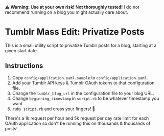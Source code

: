**⚠️ Warning: Use at your own risk! Not thoroughly tested!** I do not recommend running on a blog you might actually care about.

# Tumblr Mass Edit: Privatize Posts

This is a small utility script to privatize Tumblr posts for a blog, starting at a given start date.

## Instructions

1. Copy `config/application.yaml.sample` to `config/application.yaml`.
1. Add your Tumblr API keys & Tumblr OAuth tokens to that configuration file.
1. Change the `tumblr_blog_url` in the configuration file to your blog URL.
1. Change `beginning_timestamp` in `script.rb` to be whatever timestamp you want.
1. `ruby script.rb` and cross your fingers! 🤞

There's a 1k request per hour and 5k request per day rate limit for each OAuth application so don't be running this on thousands & thousands of posts!
